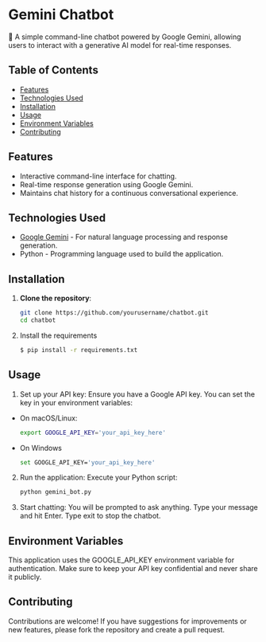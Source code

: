 # Gemini Chatbot

💬 A simple command-line chatbot powered by Google Gemini, allowing users to interact with a generative AI model for real-time responses.

## Table of Contents

- [Features](#features)
- [Technologies Used](#technologies-used)
- [Installation](#installation)
- [Usage](#usage)
- [Environment Variables](#environment-variables)
- [Contributing](#contributing)

## Features

- Interactive command-line interface for chatting.
- Real-time response generation using Google Gemini.
- Maintains chat history for a continuous conversational experience.

## Technologies Used

- [Google Gemini](https://cloud.google.com/generative-ai) - For natural language processing and response generation.
- Python - Programming language used to build the application.

## Installation

1. **Clone the repository**:
   ```bash
   git clone https://github.com/yourusername/chatbot.git
   cd chatbot

2. Install the requirements

   ```bash
   $ pip install -r requirements.txt
   
## Usage 
1.   Set up your API key: Ensure you have a Google API key. You can set the key in your environment variables:

   - On macOS/Linux:
      ```bash
      export GOOGLE_API_KEY='your_api_key_here'
   - On Windows
      ```bash 
      set GOOGLE_API_KEY='your_api_key_here'

2. Run the application: Execute your Python script:
      ```bash
      python gemini_bot.py

3. Start chatting: You will be prompted to ask anything. Type your message and hit Enter. Type exit to stop the chatbot.

## Environment Variables
This application uses the GOOGLE_API_KEY environment variable for authentication. Make sure to keep your API key confidential and never share it publicly.

## Contributing
Contributions are welcome! If you have suggestions for improvements or new features, please fork the repository and create a pull request.






   
